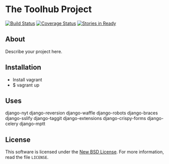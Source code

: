 # The Toolhub Project #

[![Build Status](https://travis-ci.org/destos/toolhub.png?branch=master)](https://travis-ci.org/destos/toolhub)
[![Coverage Status](https://coveralls.io/repos/destos/toolhub/badge.png)](https://coveralls.io/r/destos/toolhub)
[![Stories in Ready](https://badge.waffle.io/destos/toolhub.png?label=ready&title=Ready)](https://waffle.io/destos/toolhub)

## About ##

Describe your project here.

## Installation ##

* Install vagrant
* $ vagrant up

## Uses ##

django-nyt
django-reversion
django-waffle
django-robots
django-braces
django-sslify
django-taggit
django-extensions
django-crispy-forms
django-celery
django-mptt

License
-------
This software is licensed under the [New BSD License][BSD]. For more
information, read the file ``LICENSE``.

[BSD]: http://opensource.org/licenses/BSD-3-Clause
